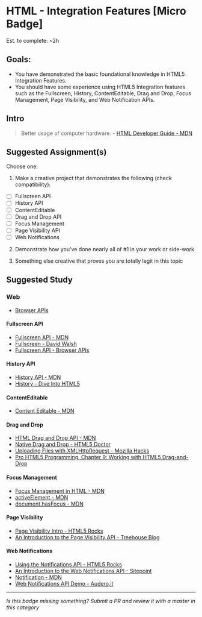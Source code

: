 HTML - Integration Features [Micro Badge]
=================================================

Est. to complete: ~2h


Goals:
------

- You have demonstrated the basic foundational knowledge in HTML5 Integration Features.
- You should have some experience using HTML5 Integration features such as the Fullscreen, History, ContentEditable, Drag and Drop, Focus Management, Page Visibility, and Web Notification APIs.


Intro
-----

> Better usage of computer hardware. - [HTML Developer Guide - MDN](https://developer.mozilla.org/en-US/docs/Web/Guide/HTML/HTML5)



Suggested Assignment(s)
-----------------------

Choose one:

1) Make a creative project that demonstrates the following (check compatibility):  
- [ ] Fullscreen API
- [ ] History API
- [ ] ContentEditable
- [ ] Drag and Drop API
- [ ] Focus Management
- [ ] Page Visibility API
- [ ] Web Notifications
 
2) Demonstrate how you've done nearly all of #1 in your work or side-work

3) Something else creative that proves you are totally legit in this topic


Suggested Study
---------------

### Web

- [Browser APIs](http://browserapis.wtf/)

#### Fullscreen API

  - [Fullscreen API - MDN](https://developer.mozilla.org/en-US/docs/Web/API/Fullscreen_API)
  - [Fullscreen - David Walsh](https://davidwalsh.name/fullscreen)
  - [Fullscreen API - Browser APIs](http://browserapis.wtf/browserapis/fullscreen.html)

#### History API

  - [History API - MDN](https://developer.mozilla.org/en-US/docs/Web/API/History_API)
  - [History - Dive Into HTML5](http://www.diveintohtml5.info/history.html)

#### ContentEditable

  - [Content Editable - MDN](https://developer.mozilla.org/en-US/docs/Web/Guide/HTML/Content_Editable)

#### Drag and Drop

  - [HTML Drag and Drop API - MDN](https://developer.mozilla.org/en-US/docs/Web/API/HTML_Drag_and_Drop_API)
  - [Native Drag and Drop - HTML5 Doctor](http://html5doctor.com/native-drag-and-drop/)
  - [Uploading Files with XMLHttpRequest - Mozilla Hacks](https://hacks.mozilla.org/2009/12/uploading-files-with-xmlhttprequest/)
  - [Pro HTML5 Programming, Chapter 9: Working with HTML5 Drag-and-Drop](http://apress.jensimmons.com/v5/pro-html5-programming/ch9.html)

#### Focus Management

  - [Focus Management in HTML - MDN](https://developer.mozilla.org/en-US/docs/Web/HTML/Focus_management_in_HTML)
  - [activeElement - MDN](https://developer.mozilla.org/en-US/docs/Web/API/Document/activeElement)
  - [document.hasFocus - MDN](https://developer.mozilla.org/en-US/docs/Web/API/Document/hasFocus)

#### Page Visibility

  - [Page Visibility Intro - HTML5 Rocks](http://www.html5rocks.com/en/tutorials/pagevisibility/intro/)
  - [An Introduction to the Page Visibility API - Treehouse Blog](http://blog.teamtreehouse.com/an-introduction-to-the-page-visibility-api)

#### Web Notifications

  - [Using the Notifications API - HTML5 Rocks](http://www.html5rocks.com/en/tutorials/notifications/quick/)
  - [An Introduction to the Web Notifications API - Sitepoint](http://www.sitepoint.com/introduction-web-notifications-api/)
  - [Notification - MDN](https://developer.mozilla.org/en-US/docs/Web/API/notification)
  - [Web Notifications API Demo - Audero.it](https://www.audero.it/demo/web-notifications-api-demo.html)


-----

*Is this badge missing something? Submit a PR and review it with a master in this category*
